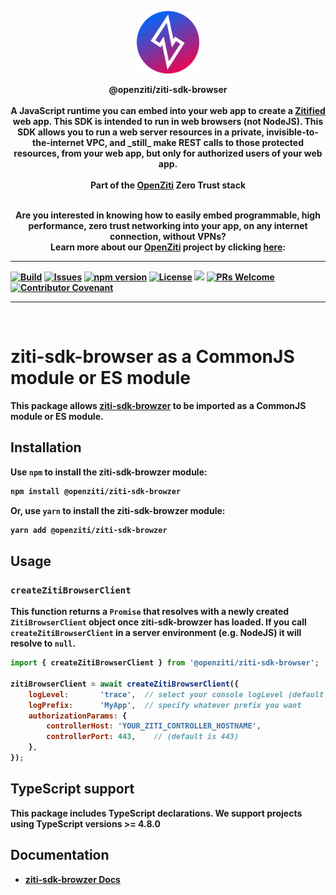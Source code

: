 <p align="center" width="100%">
<a href="https://ziti.dev"><img src="ziti.png" width="100"></a>
</p>

<p align="center">
    <b>
    <a>@openziti/ziti-sdk-browser</a>
    <br>
    <br>
    <b>A JavaScript runtime you can embed into your web app to create a <a href="https://openziti.io/blog/zitification">Zitified</a> web app.</b>
    This SDK is intended to run in web browsers (not NodeJS). This SDK allows you to run a web server resources in a private, invisible-to-the-internet VPC, 
    and _still_ make REST calls to those protected resources, from your web app, but only for authorized users of your web app.
    <br>
    <br>
    <b>Part of the <a href="https://openziti.io/about">OpenZiti</a> Zero Trust stack</b>
</p>

<p align="center">
    <br>
    <b>Are you interested in knowing how to easily embed programmable, high performance, zero trust networking into your app, on any internet connection, without VPNs?
    <br>
    Learn more about our <a href="https://openziti.io/">OpenZiti</a> project by clicking <a href="https://openziti.io/">here</a>:</b>
    <br>
</p>

---
[![Build](https://github.com/openziti/ziti-sdk-browser/workflows/Build/badge.svg?branch=main)]()
[![Issues](https://img.shields.io/github/issues-raw/openziti/ziti-sdk-browser)]()
[![npm version](https://badge.fury.io/js/@openziti%2Fziti-sdk-browser.svg)](https://badge.fury.io/js/@openziti%2Fziti-sdk-browser.svg)
[![License](https://img.shields.io/badge/License-Apache%202.0-blue.svg)](https://opensource.org/licenses/Apache-2.0)
[![](https://data.jsdelivr.com/v1/package/npm/@openziti/ziti-sdk-browser/badge?style=rounded)](https://www.jsdelivr.com/package/npm/@openziti/ziti-sdk-browser)
[![PRs Welcome](https://img.shields.io/badge/PRs-welcome-brightgreen.svg?style=rounded)](CONTRIBUTING.md)
[![Contributor Covenant](https://img.shields.io/badge/Contributor%20Covenant-v2.0%20adopted-ff69b4.svg)](CODE_OF_CONDUCT.md)

---


<br>


# ziti-sdk-browser as a CommonJS module or ES module

This package allows [ziti-sdk-browzer](https://openziti.io/docs/reference/developer/sdk/) to be
imported as a CommonJS module or ES module.

## Installation

Use `npm` to install the ziti-sdk-browzer module:

```sh
npm install @openziti/ziti-sdk-browzer
```

Or, use `yarn` to install the ziti-sdk-browzer module:

```sh
yarn add @openziti/ziti-sdk-browzer
```

## Usage

### `createZitiBrowserClient`

This function returns a `Promise` that resolves with a newly created `ZitiBrowserClient`
object once ziti-sdk-browzer has loaded. 
If you call `createZitiBrowserClient` in a server environment (e.g. NodeJS) it will resolve to `null`.

```js
import { createZitiBrowserClient } from '@openziti/ziti-sdk-browser';

zitiBrowserClient = await createZitiBrowserClient({
    logLevel:       'trace',  // select your console logLevel (default is 'warn')
    logPrefix:      'MyApp',  // specify whatever prefix you want
    authorizationParams: {
        controllerHost: 'YOUR_ZITI_CONTROLLER_HOSTNAME',
        controllerPort: 443,    // (default is 443)
    },
});

```

## TypeScript support

This package includes TypeScript declarations. We support projects
using TypeScript versions >= 4.8.0

## Documentation

- [ziti-sdk-browzer Docs](https://openziti.io/docs)
